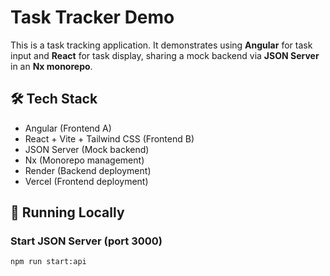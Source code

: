# Task Tracker Demo

This is a task tracking application. It demonstrates using **Angular**
for task input and **React** for task display, sharing a mock backend
via **JSON Server** in an **Nx monorepo**.

## 🛠 Tech Stack

- Angular (Frontend A)
- React + Vite + Tailwind CSS (Frontend B)
- JSON Server (Mock backend)
- Nx (Monorepo management)
- Render (Backend deployment)
- Vercel (Frontend deployment)

## 🚀 Running Locally

### Start JSON Server (port 3000)

```bash
npm run start:api
```
